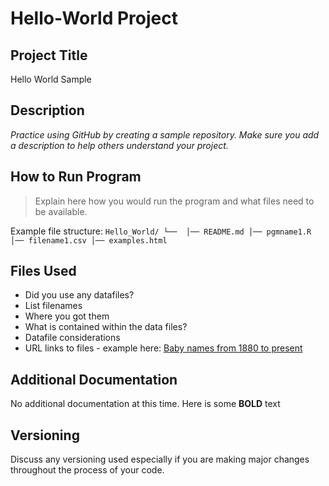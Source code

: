 # Hello-World Project

## Project Title
Hello World Sample

## Description
*Practice using GitHub by creating a sample repository. Make sure you add a description to help others understand your project.*

## How to Run Program
> Explain here how you would run the program and what files need to be available.

Example file structure:
`Hello_World/
└── 
    │── README.md
    │── pgmname1.R
    │── filename1.csv
    │── examples.html`

## Files Used
- Did you use any datafiles?
- List filenames
- Where you got them
- What is contained within the data files?
- Datafile considerations
- URL links to files - example here: [Baby names from 1880 to present](https://catalog.data.gov/dataset/baby-names-from-social-security-card-applications-national-level-data)

## Additional Documentation
No additional documentation at this time. Here is some **BOLD** text

## Versioning
Discuss any versioning used especially if you are making major changes throughout the process of your code.
